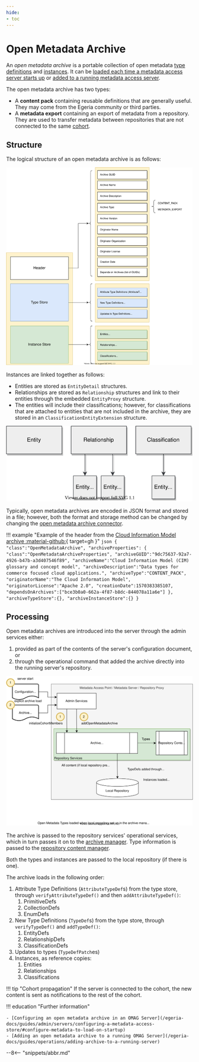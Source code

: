 ```yaml
---
hide:
- toc
---
```


<!-- SPDX-License-Identifier: CC-BY-4.0 -->
<!-- Copyright Contributors to the Egeria project. -->

# Open Metadata Archive

An *open metadata archive* is a portable collection of open metadata [type definitions](/egeria-docs/introduction/key-concepts/#metadata-types) and [instances](/egeria-docs/introduction/key-concepts/#metadata-instances).  It can be [loaded each time a metadata access server starts up](/egeria-docs/guides/admin/servers/configuring-a-metadata-access-store/#configure-metadata-to-load-on-startup) or [added to a running metadata access server](/egeria-docs/guides/operations/adding-archive-to-a-running-server).

The open metadata archive has two types:

- A **content pack** containing reusable definitions that are generally useful. They may come from the Egeria community or third parties.
- A **metadata export** containing an export of metadata from a repository. They are used to transfer metadata between repositories that are not connected to the same [cohort](/egeria-docs/services/omrs/cohort).

## Structure

The logical structure of an open metadata archive is as follows:

![Logical structure of an open metadata archive](open-metadata-archive-structure.svg)

Instances are linked together as follows:

- Entities are stored as `EntityDetail` structures.
- Relationships are stored as `Relationship` structures and link to their entities through the embedded `EntityProxy` structure.
- The entities will include their classifications; however, for classifications that are attached to entities that are not included in the archive, they are stored in an `ClassificationEntityExtension` structure.

![Instance structures in an open metadata archive](open-metadata-archive-instances.svg)

Typically, open metadata archives are encoded in JSON format and stored in a file; however, both the format and storage method can be changed by changing the [open metadata archive connector](/egeria-docs/connectors/open-metadata-archive-store-connector).

!!! example "Example of the header from the [Cloud Information Model archive :material-github:](https://github.com/odpi/egeria/tree/master/open-metadata-resources/open-metadata-archives/design-model-archives){ target=gh }"
    ```json
    {
      "class":"OpenMetadataArchive",
      "archiveProperties":
          {
              "class":"OpenMetadataArchiveProperties",
              "archiveGUID":"9dc75637-92a7-4926-b47b-a3d407546f89",
              "archiveName":"Cloud Information Model (CIM) glossary and concept model",
              "archiveDescription":"Data types for commerce focused cloud applications.",
              "archiveType":"CONTENT_PACK",
              "originatorName":"The Cloud Information Model",
              "originatorLicense":"Apache 2.0",
              "creationDate":1570383385107,
              "dependsOnArchives":["bce3b0a0-662a-4f87-b8dc-844078a11a6e"]
          }, 
       "archiveTypeStore":{},
       "archiveInstanceStore":{}
    }
    ```

## Processing

Open metadata archives are introduced into the server through the admin services either:

1. provided as part of the contents of the server's configuration document, or
2. through the operational command that added the archive directly into the running server's repository.

![Processing of an open metadata archive](open-metadata-archive-processing.svg)

The archive is passed to the repository services' operational services, which in turn passes it on to the [archive manager](/egeria-docs/services/omrs/archive-manager). Type information is passed to the [repository content manager](../services/omrs/repository-content-manager.md).

Both the types and instances are passed to the local repository (if there is one).

The archive loads in the following order:

1. Attribute Type Definitions (`AttributeTypeDef`s) from the type store, through `verifyAttributeTypeDef()` and then `addAttributeTypeDef()`:
    1. PrimitiveDefs
    2. CollectionDefs
    3. EnumDefs
2. New Type Definitions (`TypeDef`s) from the type store, through `verifyTypeDef()` and `addTypeDef()`:
    1. EntityDefs
    2. RelationshipDefs
    3. ClassificationDefs
3. Updates to types (`TypeDefPatch`es)
4. Instances, as reference copies:
    1. Entities
    2. Relationships
    3. Classifications

!!! tip "Cohort propagation"
    If the server is connected to the cohort, the new content is sent as notifications to the rest of the cohort.

!!! education "Further information"

    - [Configuring an open metadata archive in an OMAG Server](/egeria-docs/guides/admin/servers/configuring-a-metadata-access-store/#configure-metadata-to-load-on-startup)
    - [Adding an open metadata archive to a running OMAG Server](/egeria-docs/guides/operations/adding-archive-to-a-running-server)

--8<-- "snippets/abbr.md"
